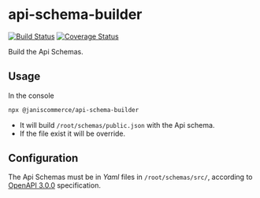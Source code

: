 # api-schema-builder
[![Build Status](https://travis-ci.org/janis-commerce/api-schema-builder.svg?branch=master)](https://travis-ci.org/janis-commerce/api-schema-builder)
[![Coverage Status](https://coveralls.io/repos/github/janis-commerce/api-schema-builder/badge.svg?branch=master)](https://coveralls.io/github/janis-commerce/api-schema-builder?branch=master)

Build the Api Schemas.

## Usage

In the console

```sh
npx @janiscommerce/api-schema-builder
```

* It will build `/root/schemas/public.json` with the Api schema.
* If the file exist it will be override.

## Configuration

The Api Schemas must be in *Yaml* files in `/root/schemas/src/`, according to [OpenAPI 3.0.0](https://github.com/OAI/OpenAPI-Specification/blob/master/versions/3.0.0.md) specification.
